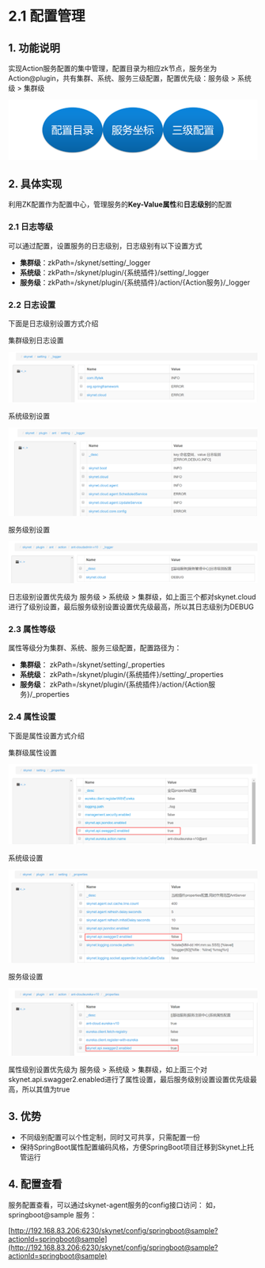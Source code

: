 # 2.1 配置管理

## 1. 功能说明

 实现Action服务配置的集中管理，配置目录为相应zk节点，服务坐为Action@plugin，共有集群、系统、服务三级配置，配置优先级：服务级 &gt; 系统级 &gt; 集群级

![](../.gitbook/assets/image.png)

##  2. 具体实现

 利用ZK配置作为配置中心，管理服务的**Key-Value属性**和**日志级别**的配置

###  2.1 日志等级

可以通过配置，设置服务的日志级别，日志级别有以下设置方式

* **集群级**：zkPath=/skynet/setting/\_logger
* **系统级**：zkPath=/skynet/plugin/{系统插件}/setting/\_logger
* **服务级**：zkPath=/skynet/plugin/{系统插件}/action/{Action服务}/\_logger

### 2.2 日志设置

下面是日志级别设置方式介绍

集群级别日志设置

![](../.gitbook/assets/image%20%2824%29.png)

系统级别设置

![](../.gitbook/assets/image%20%2853%29.png)

服务级别设置

![](../.gitbook/assets/image%20%2843%29.png)

日志级别设置优先级为  服务级 &gt; 系统级 &gt; 集群级，如上面三个都对skynet.cloud进行了级别设置，最后服务级别设置设置优先级最高，所以其日志级别为DEBUG

### 2.3 属性等级

属性等级分为集群、系统、服务三级配置，配置路径为：

* **集群级**： zkPath=/skynet/setting/\_properties
* **系统级**： zkPath=/skynet/plugin/{系统插件}/setting/\_properties
* **服务级**： zkPath=/skynet/plugin/{系统插件}/action/{Action服务}/\_properties

### 2.4 属性设置

下面是属性设置方式介绍

集群级属性设置

![](../.gitbook/assets/image%20%2841%29.png)

系统级设置

![](../.gitbook/assets/image%20%2856%29.png)

服务级设置

![](../.gitbook/assets/image%20%2815%29.png)

属性级别设置优先级为  服务级 &gt; 系统级 &gt; 集群级，如上面三个对skynet.api.swagger2.enabled进行了属性设置，最后服务级别设置设置优先级最高，所以其值为true

## 3. 优势

* 不同级别配置可以个性定制，同时又可共享，只需配置一份
* 保持SpringBoot属性配置编码风格，方便SpringBoot项目迁移到Skynet上托管运行

##  4. 配置查看

服务配置查看，可以通过skynet-agent服务的config接口访问： 如，springboot@sample 服务： 

[http://192.168.83.206:6230/skynet/config/springboot@sample?actionId=springboot@sample](http://192.168.83.206:6230/skynet/config/springboot@sample?actionId=springboot@sample)





